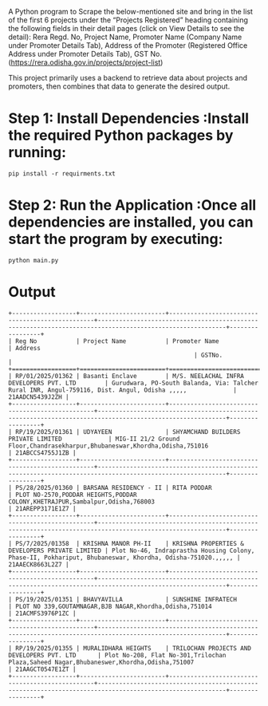A Python program to Scrape the below-mentioned site and bring in the list of the first 6 projects under the “Projects Registered” heading containing the following fields in their detail pages (click on View Details to see the detail): Rera Regd. No, Project Name, Promoter Name (Company Name under Promoter Details Tab), Address of the Promoter (Registered Office Address under Promoter Details Tab), GST No.
(https://rera.odisha.gov.in/projects/project-list)

This project primarily uses a backend to retrieve data about projects and promoters, then combines that data to generate the desired output.
# Step 1: Install Dependencies :Install the required Python packages by running:
```
pip install -r requirments.txt
```
# Step 2: Run the Application :Once all dependencies are installed, you can start the program by executing:
```
python main.py
```
# Output

```
+------------------+------------------------+-------------------------------------------------+----------------------------------------------------------------------------------------------------------+-----------------+
| Reg No           | Project Name           | Promoter Name                                   | Address                                              
                                                    | GSTNo.          |
+==================+========================+=================================================+==========================================================================================================+=================+
| RP/01/2025/01362 | Basanti Enclave        | M/S. NEELACHAL INFRA DEVELOPERS PVT. LTD        | Gurudwara, PO-South Balanda, Via: Talcher Rural INR, Angul-759116, Dist. Angul, Odisha ,,,,,             | 21AADCN5439J2ZH |
+------------------+------------------------+-------------------------------------------------+----------------------------------------------------------------------------------------------------------+-----------------+
| RP/19/2025/01361 | UDYAYEEN               | SHYAMCHAND BUILDERS PRIVATE LIMITED             | MIG-II 21/2 Ground Floor,Chandrasekharpur,Bhubaneswar,Khordha,Odisha,751016                              | 21ABCCS4755J1ZB |
+------------------+------------------------+-------------------------------------------------+----------------------------------------------------------------------------------------------------------+-----------------+
| PS/28/2025/01360 | BARSANA RESIDENCY - II | RITA PODDAR                                     | PLOT NO-2570,PODDAR HEIGHTS,PODDAR COLONY,KHETRAJPUR,Sambalpur,Odisha,768003                             | 21AREPP3171E1Z7 |
+------------------+------------------------+-------------------------------------------------+----------------------------------------------------------------------------------------------------------+-----------------+
| PS/7/2025/01358  | KRISHNA MANOR PH-II    | KRISHNA PROPERTIES & DEVELOPERS PRIVATE LIMITED | Plot No-46, Indraprastha Housing Colony, Phase-II, Pokhariput, Bhubaneswar, Khordha, Odisha-751020.,,,,, | 21AAECK8663L2Z7 |
+------------------+------------------------+-------------------------------------------------+----------------------------------------------------------------------------------------------------------+-----------------+
| PS/19/2025/01351 | BHAVYAVILLA            | SUNSHINE INFRATECH                              | PLOT NO 339,GOUTAMNAGAR,BJB NAGAR,Khordha,Odisha,751014                                                  | 21ACMFS3976P1ZC |
+------------------+------------------------+-------------------------------------------------+----------------------------------------------------------------------------------------------------------+-----------------+
| RP/19/2025/01355 | MURALIDHARA HEIGHTS    | TRILOCHAN PROJECTS AND DEVELOPERS PVT. LTD      | Plot No-208, Flat No-301,Trilochan Plaza,Saheed Nagar,Bhubaneswer,Khordha,Odisha,751007                  | 21AAGCT0547E1ZT |
+------------------+------------------------+-------------------------------------------------+----------------------------------------------------------------------------------------------------------+-----------------+
```
